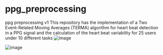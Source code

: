 # ppg_preprocessing
ppg preprocessing v1
This repository has the implementation of a Two Event-Related Moving Averages (TERMA) algorithm for heart beat detection in a PPG signal and the calculation of the heart beat variability for 25 users under 10 different tasks 
 ![image](https://user-images.githubusercontent.com/68656527/160670315-25b608bd-a0db-4438-bea1-c3b00289411a.png)

 ![image](https://user-images.githubusercontent.com/68656527/160670263-c3e4620a-bb43-4fa0-a7fa-bfe001086b08.png)

